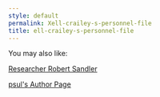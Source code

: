 ```yaml
---
style: default
permalink: Xell-crailey-s-personnel-file
title: ell-crailey-s-personnel-file
---
```

You may also like:

[Researcher Robert Sandler](http://scp-wiki.net/personnel-file-of-robert-sandler)

[psul's Author Page](http://scp-wiki.net/psuls-author-page)
